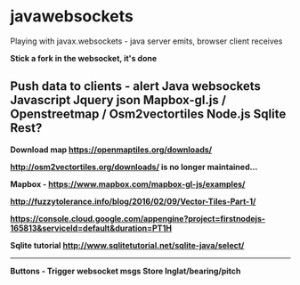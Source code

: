 # javawebsockets
Playing with javax.websockets - java server emits, browser client receives

<strong>Stick a fork in the websocket, it's done<strong>


Push data to clients - alert 
Java websockets
Javascript
Jquery
json
Mapbox-gl.js / Openstreetmap / Osm2vectortiles
Node.js
Sqlite
Rest?
------------------------


Download map https://openmaptiles.org/downloads/

http://osm2vectortiles.org/downloads/ is no longer maintained…



Mapbox -
https://www.mapbox.com/mapbox-gl-js/examples/


http://fuzzytolerance.info/blog/2016/02/09/Vector-Tiles-Part-1/


https://console.cloud.google.com/appengine?project=firstnodejs-165813&serviceId=default&duration=PT1H


Sqlite tutorial  http://www.sqlitetutorial.net/sqlite-java/select/




---
Buttons -
     Trigger websocket msgs
      Store lnglat/bearing/pitch
       
